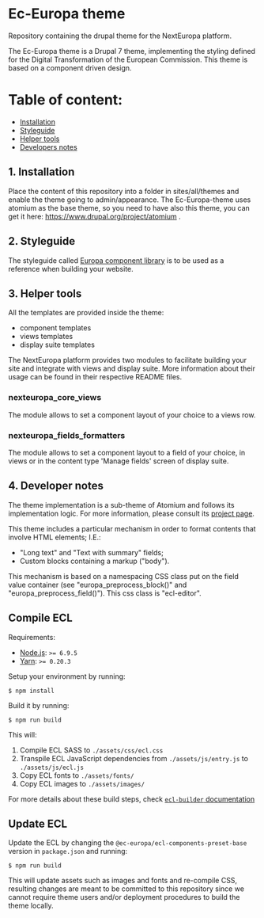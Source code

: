 # Ec-Europa theme
Repository containing the drupal theme for the NextEuropa platform.

The Ec-Europa theme is a Drupal 7 theme, implementing the styling defined for
the Digital Transformation of the European Commission.
This theme is based on a component driven design.

Table of content:
=================
- [Installation](#a-installation)
- [Styleguide](#styleguide)
- [Helper tools](#helper-tools)
- [Developers notes](#developers-notes)

## 1. Installation

Place the content of this repository into a folder in sites/all/themes and enable the theme going to admin/appearance.
The Ec-Europa-theme uses atomium as the base theme, so you need to have also
this theme, you can get it here: https://www.drupal.org/project/atomium .

## 2. Styleguide

The styleguide called [Europa component library](https://ec-europa.github.io/europa-component-library)
 is to be used as a reference when building your website.

## 3. Helper tools

All the templates are provided inside the theme:
 - component templates
 - views templates
 - display suite templates

The NextEuropa platform provides two modules to facilitate building your site and integrate
with views and display suite.
More information about their usage can be found in their respective README files.

### nexteuropa_core_views

The module allows to set a component layout of your choice to a views row.

### nexteuropa_fields_formatters

The module allows to set a component layout to a field of your choice, in views
or in the content type 'Manage fields' screen of display suite.

## 4. Developer notes

The theme implementation is a sub-theme of Atomium and follows its implementation logic.
For more information, please consult its [project page](https://www.drupal.org/project/atomium).

This theme includes a particular mechanism in order to format contents that involve HTML elements; I.E.:
* "Long text" and "Text with summary" fields;
* Custom blocks containing a markup ("body").

This mechanism is based on a namespacing CSS class put on the field value container (see "europa_preprocess_block()"
and "europa_preprocess_field()").
This css class is "ecl-editor".

## Compile ECL

Requirements:

- [Node.js](https://nodejs.org/en/): `>= 6.9.5`
- [Yarn](https://yarnpkg.com/en/): `>= 0.20.3`

Setup your environment by running:

```
$ npm install
```

Build it by running:

```
$ npm run build
```

This will:

1. Compile ECL SASS to `./assets/css/ecl.css`
2. Transpile ECL JavaScript dependencies from `./assets/js/entry.js` to `./assets/js/ecl.js`
3. Copy ECL fonts to `./assets/fonts/`
4. Copy ECL images to `./assets/images/`

For more details about these build steps, check [`ecl-builder` documentation](https://www.npmjs.com/package/@ec-europa/ecl-builder)

## Update ECL

Update the ECL by changing the `@ec-europa/ecl-components-preset-base` version in `package.json` and running:

```
$ npm run build
```

This will update assets such as images and fonts and re-compile CSS, resulting changes are meant to be committed to this
repository since we cannot require theme users and/or deployment procedures to build the theme locally.

